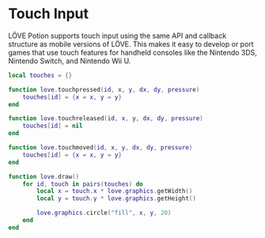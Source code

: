 # Touch Input

LÖVE Potion supports touch input using the same API and callback structure as mobile versions of LÖVE. This makes it easy to develop or port games that use touch features for handheld consoles like the Nintendo 3DS, Nintendo Switch, and Nintendo Wii U.

```lua
local touches = {}

function love.touchpressed(id, x, y, dx, dy, pressure)
    touches[id] = {x = x, y = y}
end

function love.touchreleased(id, x, y, dx, dy, pressure)
    touches[id] = nil
end

function love.touchmoved(id, x, y, dx, dy, pressure)
    touches[id] = {x = x, y = y}
end

function love.draw()
    for id, touch in pairs(touches) do
        local x = touch.x * love.graphics.getWidth()
        local y = touch.y * love.graphics.getHeight()

        love.graphics.circle("fill", x, y, 20)
    end
end
```
